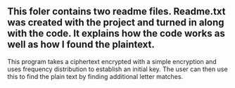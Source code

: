 ## This foler contains two readme files. Readme.txt was created with the project and turned in along with the code. It explains how the code works as well as how I found the plaintext.

This program takes a ciphertext encrypted with a simple encryption and uses frequency distribution to establish an initial key. The user can then use this to find the plain text by finding additional letter matches.
